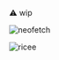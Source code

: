 ⚠️ wip


![neofetch](https://github.com/noornee/nixdots/assets/71889751/27c04e9a-08e4-4336-b292-b8a46072fb48)


![ricee](https://github.com/noornee/nixdots/assets/71889751/631e3efe-ab66-4104-ab42-8703d0792373)
